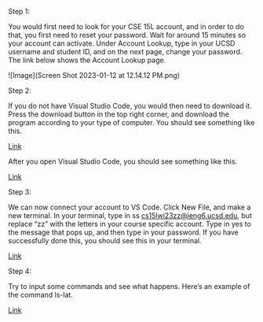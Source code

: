 Step 1:

You would first need to look for your CSE 15L account, and in order to do that, you first need to reset your password. Wait for around 15 minutes so your account can activate.  Under Account Lookup, type in your UCSD username and student ID, and on the next page, change your password. The link below shows the Account Lookup page.

![Image](Screen Shot 2023-01-12 at 12.14.12 PM.png)

Step 2:

If you do not have Visual Studio Code, you would then need to download it. Press the download button in the top right corner, and download the program according to your type of computer. You should see something like this.

[Link](https://ibb.co/GFqHNc1)

After you open Visual Studio Code, you should see something like this.

[Link](https://ibb.co/6vqR53Y)


Step 3:

We can now connect your account to VS Code. Click New File, and make a new terminal. In your terminal, type in ss cs15lwi23zz@ieng6.ucsd.edu, but replace “zz” with the letters in your course specific account. Type in yes to the message that pops up, and then type in your password. If you have successfully done this, you should see this in your terminal.

[Link](https://ibb.co/8DKpZYr)


Step 4:

Try to input some commands and see what happens. Here’s an example of the command ls-lat.

[Link](https://ibb.co/VjKbHy5)



